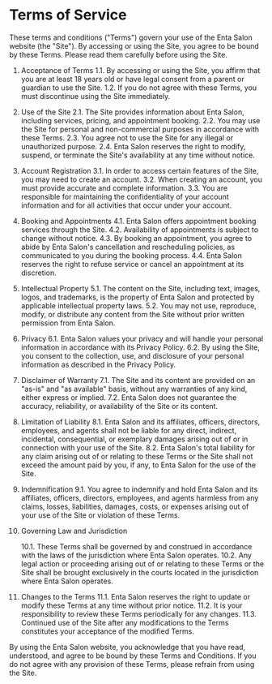 # Terms of Service

These terms and conditions ("Terms") govern your use of the Enta Salon website (the "Site"). By accessing or using the Site, you agree to be bound by these Terms. Please read them carefully before using the Site.

1. Acceptance of Terms
   1.1. By accessing or using the Site, you affirm that you are at least 18 years old or have legal consent from a parent or guardian to use the Site.
   1.2. If you do not agree with these Terms, you must discontinue using the Site immediately.

2. Use of the Site
   2.1. The Site provides information about Enta Salon, including services, pricing, and appointment booking.
   2.2. You may use the Site for personal and non-commercial purposes in accordance with these Terms.
   2.3. You agree not to use the Site for any illegal or unauthorized purpose.
   2.4. Enta Salon reserves the right to modify, suspend, or terminate the Site's availability at any time without notice.

3. Account Registration
   3.1. In order to access certain features of the Site, you may need to create an account.
   3.2. When creating an account, you must provide accurate and complete information.
   3.3. You are responsible for maintaining the confidentiality of your account information and for all activities that occur under your account.

4. Booking and Appointments
   4.1. Enta Salon offers appointment booking services through the Site.
   4.2. Availability of appointments is subject to change without notice.
   4.3. By booking an appointment, you agree to abide by Enta Salon's cancellation and rescheduling policies, as communicated to you during the booking process.
   4.4. Enta Salon reserves the right to refuse service or cancel an appointment at its discretion.

5. Intellectual Property
   5.1. The content on the Site, including text, images, logos, and trademarks, is the property of Enta Salon and protected by applicable intellectual property laws.
   5.2. You may not use, reproduce, modify, or distribute any content from the Site without prior written permission from Enta Salon.

6. Privacy
   6.1. Enta Salon values your privacy and will handle your personal information in accordance with its Privacy Policy.
   6.2. By using the Site, you consent to the collection, use, and disclosure of your personal information as described in the Privacy Policy.

7. Disclaimer of Warranty
   7.1. The Site and its content are provided on an "as-is" and "as available" basis, without any warranties of any kind, either express or implied.
   7.2. Enta Salon does not guarantee the accuracy, reliability, or availability of the Site or its content.

8. Limitation of Liability
   8.1. Enta Salon and its affiliates, officers, directors, employees, and agents shall not be liable for any direct, indirect, incidental, consequential, or exemplary damages arising out of or in connection with your use of the Site.
   8.2. Enta Salon's total liability for any claim arising out of or relating to these Terms or the Site shall not exceed the amount paid by you, if any, to Enta Salon for the use of the Site.

9. Indemnification
   9.1. You agree to indemnify and hold Enta Salon and its affiliates, officers, directors, employees, and agents harmless from any claims, losses, liabilities, damages, costs, or expenses arising out of your use of the Site or violation of these Terms.

10. Governing Law and Jurisdiction

    10.1. These Terms shall be governed by and construed in accordance with the laws of the jurisdiction where Enta Salon operates.
    10.2. Any legal action or proceeding arising out of or relating to these Terms or the Site shall be brought exclusively in the courts located in the jurisdiction where Enta Salon operates.

11. Changes to the Terms
    11.1. Enta Salon reserves the right to update or modify these Terms at any time without prior notice.
    11.2. It is your responsibility to review these Terms periodically for any changes.
    11.3. Continued use of the Site after any modifications to the Terms constitutes your acceptance of the modified Terms.

By using the Enta Salon website, you acknowledge that you have read, understood, and agree to be bound by these Terms and Conditions. If you do not agree with any provision of these Terms, please refrain from using the Site.
